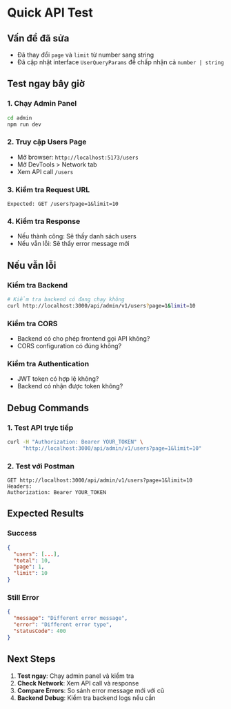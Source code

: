 # Quick API Test

## Vấn đề đã sửa
- Đã thay đổi `page` và `limit` từ number sang string
- Đã cập nhật interface `UserQueryParams` để chấp nhận cả `number | string`

## Test ngay bây giờ

### 1. Chạy Admin Panel
```bash
cd admin
npm run dev
```

### 2. Truy cập Users Page
- Mở browser: `http://localhost:5173/users`
- Mở DevTools > Network tab
- Xem API call `/users`

### 3. Kiểm tra Request URL
```
Expected: GET /users?page=1&limit=10
```

### 4. Kiểm tra Response
- Nếu thành công: Sẽ thấy danh sách users
- Nếu vẫn lỗi: Sẽ thấy error message mới

## Nếu vẫn lỗi

### Kiểm tra Backend
```bash
# Kiểm tra backend có đang chạy không
curl http://localhost:3000/api/admin/v1/users?page=1&limit=10
```

### Kiểm tra CORS
- Backend có cho phép frontend gọi API không?
- CORS configuration có đúng không?

### Kiểm tra Authentication
- JWT token có hợp lệ không?
- Backend có nhận được token không?

## Debug Commands

### 1. Test API trực tiếp
```bash
curl -H "Authorization: Bearer YOUR_TOKEN" \
     "http://localhost:3000/api/admin/v1/users?page=1&limit=10"
```

### 2. Test với Postman
```
GET http://localhost:3000/api/admin/v1/users?page=1&limit=10
Headers:
Authorization: Bearer YOUR_TOKEN
```

## Expected Results

### Success
```json
{
  "users": [...],
  "total": 10,
  "page": 1,
  "limit": 10
}
```

### Still Error
```json
{
  "message": "Different error message",
  "error": "Different error type",
  "statusCode": 400
}
```

## Next Steps

1. **Test ngay**: Chạy admin panel và kiểm tra
2. **Check Network**: Xem API call và response
3. **Compare Errors**: So sánh error message mới với cũ
4. **Backend Debug**: Kiểm tra backend logs nếu cần
